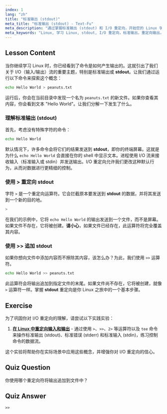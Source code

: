 ```yaml
---
index: 1
lang: "zh"
title: "标准输出 (stdout)"
meta_title: "标准输出 (stdout) - Text-Fu"
meta_description: "通过掌握标准输出 (stdout) 和 I/O 重定向，开始您的 Linux 学习之旅。本课程介绍如何使用 > 和 >> 运算符将命令输出重定向到文件，这是任何 Linux 用户的基础技能。"
meta_keywords: "Linux, 学习 Linux, stdout, I/O 重定向，标准输出，重定向输出，bash, shell 脚本，Linux 命令，Linux 教程"
---
```


## Lesson Content

当你继续学习 Linux 时，你已经看到了命令是如何产生输出的。这就引出了我们关于 I/O（输入/输出）流的重要主题，特别是标准输出或 **stdout**。让我们通过运行以下命令来探索这个概念：

```bash
echo Hello World > peanuts.txt
```

运行后，你会在当前目录中发现一个名为 `peanuts.txt` 的新文件。如果你查看其内容，你会看到文本 "Hello World"。让我们分解一下发生了什么。

### 理解标准输出 (stdout)

首先，考虑没有特殊字符的命令：

```bash
echo Hello World
```

默认情况下，许多命令会将它们的结果发送到 **stdout**，即你的终端屏幕。这就是为什么 `echo Hello World` 会直接在你的 shell 中显示文本。进程使用 I/O 流来接收输入（标准输入或 stdin）并发送输出。I/O 重定向允许我们更改这种默认行为，从而对数据进行更精细的控制。

### 使用 > 重定向 stdout

字符 `>` 是一个重定向运算符。它会拦截原本要发送到 **stdout** 的数据，并将其发送到一个新的目的地。

```bash
>
```

在我们的示例中，它将 `echo Hello World` 的输出发送到一个文件，而不是屏幕。如果文件不存在，它将被创建。**请小心**，如果文件已经存在，此运算符将完全覆盖其内容。

### 使用 >> 追加 stdout

如果你想向文件中添加内容而不擦除其内容，该怎么办？为此，我们使用 `>>` 运算符。

```bash
echo Hello World >> peanuts.txt
```

此运算符会将输出追加到指定文件的末尾。如果文件尚不存在，它将被创建，就像 `>` 运算符一样。掌握 **stdout** 重定向是你 Linux 之旅中的一个基本步骤。

## Exercise

为了巩固你对 I/O 重定向的理解，请尝试以下实践实验：

1.  **[在 Linux 中重定向输入和输出](https://labex.io/zh/labs/comptia-redirecting-input-and-output-in-linux-590840)** - 通过使用 `>`、`>>`、`2>` 等运算符以及 `tee` 命令来操作标准输出 (stdout)、标准错误 (stderr) 和标准输入 (stdin)，练习控制命令的数据流。

这个实验将帮助你在实际场景中应用这些概念，并增强你对 I/O 重定向的信心。

## Quiz Question

你使用哪个重定向符将输出追加到文件中？

## Quiz Answer

`>>`
